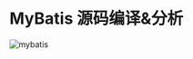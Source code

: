 MyBatis 源码编译&分析
=====================================
![mybatis](http://mybatis.github.io/images/mybatis-logo.png)

